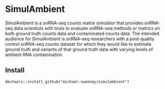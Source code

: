 # SimulAmbient

SimulAmbient is a snRNA-seq counts matrix simulator that provides snRNA-seq data scientists with tools to evaluate snRNA-seq methods or metrics on both ground truth counts data and contaminated counts data. The intended audience for SimulAmbient is snRNA-seq researchers with a post-quality control snRNA-seq counts dataset for which they would like to estimate ground truth and variants of that ground truth data with varying levels of ambient RNA contamination.

## Install
```
devtools::install_github("michael-sweeney/simulambient")
```
